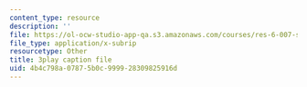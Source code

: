 ```yaml
---
content_type: resource
description: ''
file: https://ol-ocw-studio-app-qa.s3.amazonaws.com/courses/res-6-007-signals-and-systems-spring-2011/4b4c798a07875b0c999928309825916d_TkMsVwzd1C0.vtt
file_type: application/x-subrip
resourcetype: Other
title: 3play caption file
uid: 4b4c798a-0787-5b0c-9999-28309825916d
---
```

